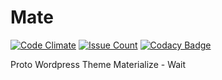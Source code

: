 # Mate
[![Code Climate](https://codeclimate.com/github/0unit/Mate/badges/gpa.svg)](https://codeclimate.com/github/0unit/Mate) [![Issue Count](https://codeclimate.com/github/0unit/Mate/badges/issue_count.svg)](https://codeclimate.com/github/0unit/Mate)
[![Codacy Badge](https://api.codacy.com/project/badge/Grade/d5f7807c2f65479dad7a42cc511a18de)](https://www.codacy.com/app/0unit/Mate?utm_source=github.com&amp;utm_medium=referral&amp;utm_content=0unit/Mate&amp;utm_campaign=Badge_Grade)

Proto  Wordpress Theme Materialize - Wait
